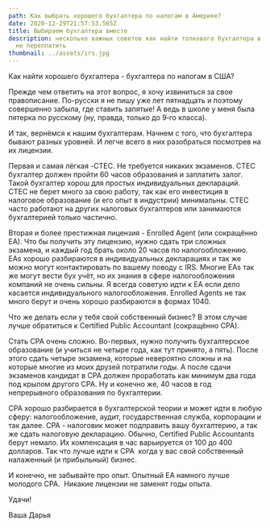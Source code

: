 ```yaml
---
path: Как выбрать хорошего бухгалтера по налогам в Америке?
date: 2020-12-29T21:57:53.565Z
title: Выбираем бухгалтера вместе
description: несколько важных советов как найти толкового бухгалтера в Америке и
  не переплатить
thumbnail: ../assets/irs.jpg
---
```

<!--StartFragment-->

Как найти хорошего бухгалтера - бухгалтера по налогам в США?

Прежде чем ответить на этот вопрос, я хочу извиниться за свое правописание. По-русски я не пишу уже лет пятнадцать и поэтому совершенно забыла, где ставить запятые! А ведь в школе у меня была пятерка по русскому (ну, правда, только до 9‑го класса).

И так, вернёмся к нашим бухгалтерам. Начнем с того, что бухгалтера бывают разных уровней. И легче всего в них разобраться посмотрев на их лицензии.



Первая и самая лёгкая -CTEC. Не требуется никаких экзаменов. CTEC бухгалтер должен пройти 60 часов образования и заплатить залог. Такой бухгалтер хорош для простых индивидуальных деклараций.  CTEC не берет много за свою работу, так как его инвестиция в налоговое образование (и его опыт в индустрии) минимальны. CTEC часто работают на других налоговых бухгалтеров или занимаются бухгалтерией только частично.

Вторая и более престижная лицензия - Enrolled Agent (или сокращённо EA). Что бы получить эту лицензию, нужно сдать три сложных экзамена, и каждый год брать около 20 часов по налогообложению. EAs хорошо разбираются в индивидуальных декларациях и так же можно могут контактировать по вашему поводу c IRS. Многие EAs так же могут вести бух учёт, но их знания в сфере налогообложения компаний не очень сильны. Я всегда советую идти к ЕА если дело касается индивидуального налогообложения. Enrolled Agents не так много берут и очень хорошо разбираются в формах 1040.

Что же делать если у тебя свой собственный бизнес? В этом случае лучше обратиться к Certified Public Accountant (сокращённо CPA).

Стать CPA очень сложно. Во-первых, нужно получить бухгалтерское образование (и учиться не четыре года, как тут принято, а пять). После этого сдать четыре экзамена, которые невероятно сложны и на которые многие из моих друзей потратили годы. А после сдачи экзаменов кандидат в CPA должен проработать как минимум два года под крылом другого CPA. Ну и конечно же, 40 часов в год непрерывного образования по бухгалтерии. 

CPA хорошо разбирается в бухгалтерской теории и может идти в любую сферу: налогообложение, аудит, государственная служба, корпорации и так далее. CPA - налоговик может подправить вашу бухгалтерию, а так же сдать налоговую декларацию. Обычно, Certified Public Accountants берут немало. Их компенсация в час варьируется от 100 до 400 долларов. Так что лучше идти к CPA  когда у вас свой собственный налаженный (и прибыльный) бизнес.



И конечно, не забывайте про опыт. Опытный EA намного лучше молодого CPA.  Никакие лицензии не заменят годы опыта.



Удачи!

Ваша Дарья